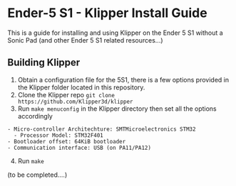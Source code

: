 # Ender-5 S1 - Klipper Install Guide
This is a guide for installing and using Klipper on the Ender 5 S1 without a Sonic Pad (and other Ender 5 S1 related resources...)

## Building Klipper
1. Obtain a configuration file for the 5S1, there is a few options provided in the Klipper folder located in this repository.
2. Clone the Klipper repo `git clone https://github.com/Klipper3d/klipper`
3. Run `make menuconfig` in the Klipper directory then set all the options accordingly
```
- Micro-controller Architechture: SMTMicroelectronics STM32
  - Processor Model: STM32F401
- Bootloader offset: 64KiB bootloader
- Communication interface: USB (on PA11/PA12)
```
4. Run `make` 

(to be completed....)
